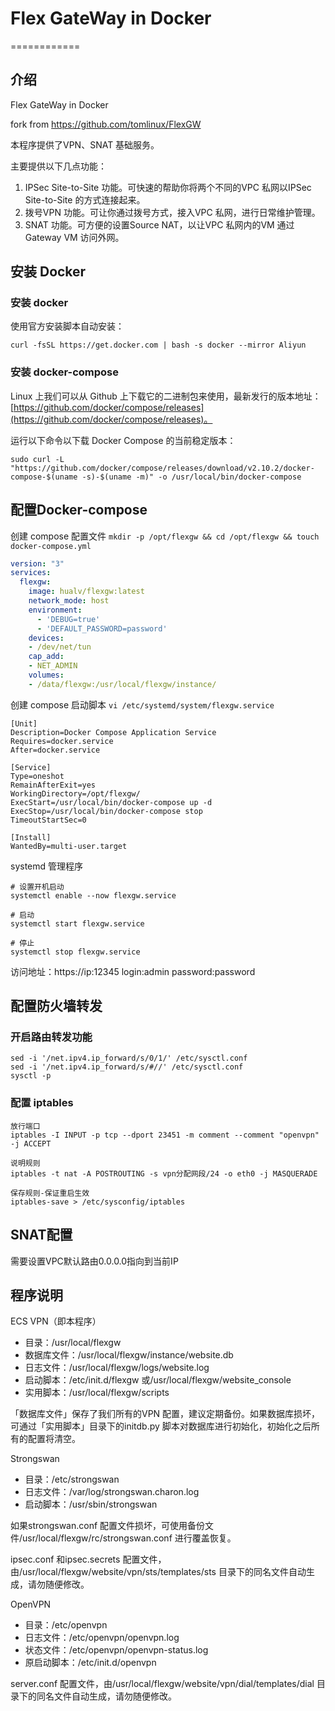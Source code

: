 # Flex GateWay in Docker
============

## 介绍
Flex GateWay in Docker

fork from https://github.com/tomlinux/FlexGW

本程序提供了VPN、SNAT 基础服务。

主要提供以下几点功能：
1.  IPSec Site-to-Site 功能。可快速的帮助你将两个不同的VPC 私网以IPSec Site-to-Site 的方式连接起来。
2.  拨号VPN 功能。可让你通过拨号方式，接入VPC 私网，进行日常维护管理。
3.  SNAT 功能。可方便的设置Source NAT，以让VPC 私网内的VM 通过Gateway VM 访问外网。


## 安装 Docker

### 安装 docker
使用官方安装脚本自动安装：
```shell
curl -fsSL https://get.docker.com | bash -s docker --mirror Aliyun
```

### 安装 docker-compose

Linux 上我们可以从 Github 上下载它的二进制包来使用，最新发行的版本地址：[https://github.com/docker/compose/releases](https://github.com/docker/compose/releases)。

运行以下命令以下载 Docker Compose 的当前稳定版本：
```shell
sudo curl -L "https://github.com/docker/compose/releases/download/v2.10.2/docker-compose-$(uname -s)-$(uname -m)" -o /usr/local/bin/docker-compose
```

## 配置Docker-compose

创建 compose 配置文件 `mkdir -p /opt/flexgw && cd /opt/flexgw && touch docker-compose.yml`
```yaml
version: "3"
services:
  flexgw:
    image: hualv/flexgw:latest
    network_mode: host
    environment:
      - 'DEBUG=true'
      - 'DEFAULT_PASSWORD=password'
    devices:
    - /dev/net/tun
    cap_add:
    - NET_ADMIN
    volumes:
    - /data/flexgw:/usr/local/flexgw/instance/
```

创建 compose 启动脚本 `vi /etc/systemd/system/flexgw.service`
```shell
[Unit]
Description=Docker Compose Application Service
Requires=docker.service
After=docker.service

[Service]
Type=oneshot
RemainAfterExit=yes
WorkingDirectory=/opt/flexgw/
ExecStart=/usr/local/bin/docker-compose up -d
ExecStop=/usr/local/bin/docker-compose stop
TimeoutStartSec=0

[Install]
WantedBy=multi-user.target
```

systemd 管理程序
```shell
# 设置开机启动
systemctl enable --now flexgw.service

# 启动
systemctl start flexgw.service

# 停止
systemctl stop flexgw.service
```

访问地址：https://ip:12345 login:admin password:password

## 配置防火墙转发

### 开启路由转发功能

```shell
sed -i '/net.ipv4.ip_forward/s/0/1/' /etc/sysctl.conf
sed -i '/net.ipv4.ip_forward/s/#//' /etc/sysctl.conf
sysctl -p
```

### 配置 iptables

```shell
放行端口
iptables -I INPUT -p tcp --dport 23451 -m comment --comment "openvpn" -j ACCEPT

说明规则
iptables -t nat -A POSTROUTING -s vpn分配网段/24 -o eth0 -j MASQUERADE

保存规则-保证重启生效
iptables-save > /etc/sysconfig/iptables
```

## SNAT配置
需要设置VPC默认路由0.0.0.0指向到当前IP

## 程序说明
ECS VPN（即本程序）

-   目录：/usr/local/flexgw
-   数据库文件：/usr/local/flexgw/instance/website.db
-   日志文件：/usr/local/flexgw/logs/website.log
-   启动脚本：/etc/init.d/flexgw 或/usr/local/flexgw/website_console
-   实用脚本：/usr/local/flexgw/scripts

「数据库文件」保存了我们所有的VPN 配置，建议定期备份。如果数据库损坏，可通过「实用脚本」目录下的initdb.py 脚本对数据库进行初始化，初始化之后所有的配置将清空。

Strongswan

-   目录：/etc/strongswan
-   日志文件：/var/log/strongswan.charon.log
-   启动脚本：/usr/sbin/strongswan

如果strongswan.conf 配置文件损坏，可使用备份文件/usr/local/flexgw/rc/strongswan.conf 进行覆盖恢复。

ipsec.conf 和ipsec.secrets 配置文件，由/usr/local/flexgw/website/vpn/sts/templates/sts 目录下的同名文件自动生成，请勿随便修改。

OpenVPN

-   目录：/etc/openvpn
-   日志文件：/etc/openvpn/openvpn.log
-   状态文件：/etc/openvpn/openvpn-status.log
-   原启动脚本：/etc/init.d/openvpn

server.conf 配置文件，由/usr/local/flexgw/website/vpn/dial/templates/dial 目录下的同名文件自动生成，请勿随便修改。

